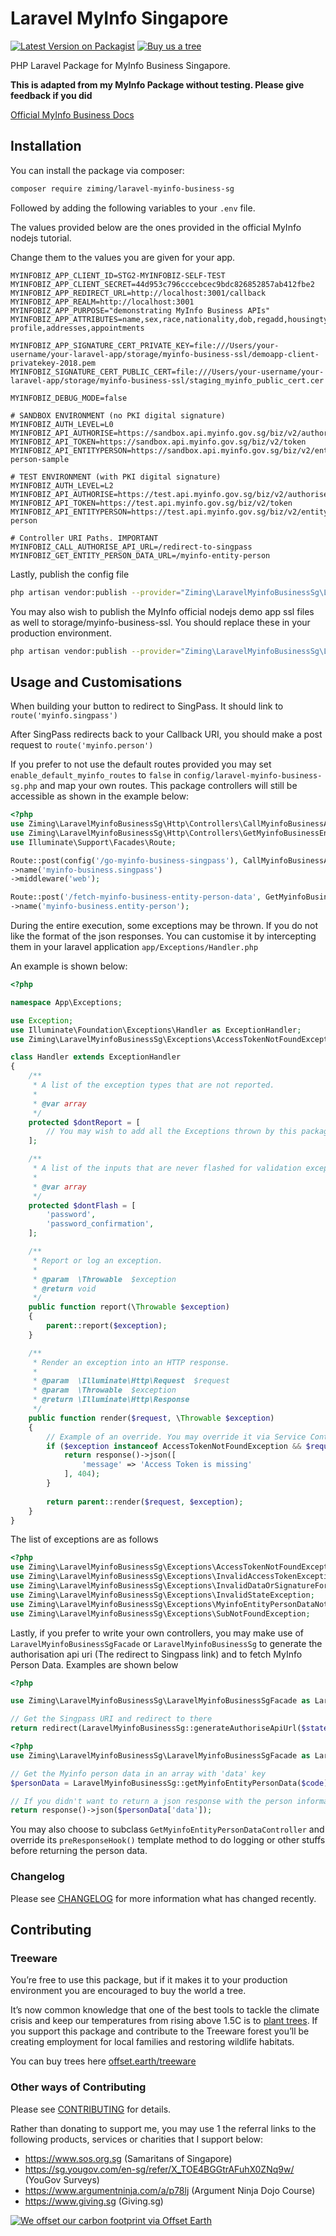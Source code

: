 # Laravel MyInfo Singapore

[![Latest Version on Packagist](https://img.shields.io/packagist/v/ziming/laravel-myinfo-business-sg.svg?style=flat-square)](https://packagist.org/packages/ziming/laravel-myinfo-business-sg)
[![Buy us a tree](https://img.shields.io/badge/Treeware-%F0%9F%8C%B3-lightgreen?style=flat-square)](https://plant.treeware.earth/ziming/laravel-myinfo-business-sg)

PHP Laravel Package for MyInfo Business Singapore. 

**This is adapted from my MyInfo Package without testing. Please give feedback if you did**

<a href="https://business.myinfo.gov.sg/" rel="noreferrer nofollow">Official MyInfo Business Docs</a>

## Installation

You can install the package via composer:

```bash
composer require ziming/laravel-myinfo-business-sg
```

Followed by adding the following variables to your `.env` file. 

The values provided below are the ones provided in the official MyInfo nodejs tutorial. 

Change them to the values you are given for your app.

```.dotenv
MYINFOBIZ_APP_CLIENT_ID=STG2-MYINFOBIZ-SELF-TEST
MYINFOBIZ_APP_CLIENT_SECRET=44d953c796cccebcec9bdc826852857ab412fbe2
MYINFOBIZ_APP_REDIRECT_URL=http://localhost:3001/callback
MYINFOBIZ_APP_REALM=http://localhost:3001
MYINFOBIZ_APP_PURPOSE="demonstrating MyInfo Business APIs"
MYINFOBIZ_APP_ATTRIBUTES=name,sex,race,nationality,dob,regadd,housingtype,email,mobileno,marital,edulevel,basic-profile,addresses,appointments

MYINFOBIZ_APP_SIGNATURE_CERT_PRIVATE_KEY=file:///Users/your-username/your-laravel-app/storage/myinfo-business-ssl/demoapp-client-privatekey-2018.pem
MYINFOBIZ_SIGNATURE_CERT_PUBLIC_CERT=file:///Users/your-username/your-laravel-app/storage/myinfo-business-ssl/staging_myinfo_public_cert.cer

MYINFOBIZ_DEBUG_MODE=false

# SANDBOX ENVIRONMENT (no PKI digital signature)
MYINFOBIZ_AUTH_LEVEL=L0
MYINFOBIZ_API_AUTHORISE=https://sandbox.api.myinfo.gov.sg/biz/v2/authorise
MYINFOBIZ_API_TOKEN=https://sandbox.api.myinfo.gov.sg/biz/v2/token
MYINFOBIZ_API_ENTITYPERSON=https://sandbox.api.myinfo.gov.sg/biz/v2/entity-person-sample

# TEST ENVIRONMENT (with PKI digital signature)
MYINFOBIZ_AUTH_LEVEL=L2
MYINFOBIZ_API_AUTHORISE=https://test.api.myinfo.gov.sg/biz/v2/authorise
MYINFOBIZ_API_TOKEN=https://test.api.myinfo.gov.sg/biz/v2/token
MYINFOBIZ_API_ENTITYPERSON=https://test.api.myinfo.gov.sg/biz/v2/entity-person

# Controller URI Paths. IMPORTANT
MYINFOBIZ_CALL_AUTHORISE_API_URL=/redirect-to-singpass
MYINFOBIZ_GET_ENTITY_PERSON_DATA_URL=/myinfo-entity-person
```

Lastly, publish the config file

```bash
php artisan vendor:publish --provider="Ziming\LaravelMyinfoBusinessSg\LaravelMyinfoBusinessSgServiceProvider" --tag="config"
```

You may also wish to publish the MyInfo official nodejs demo app ssl files as well to storage/myinfo-business-ssl. 
You should replace these in your production environment.

```bash
php artisan vendor:publish --provider="Ziming\LaravelMyinfoBusinessSg\LaravelMyinfoBusinessSgServiceProvider" --tag="myinfo-business-ssl"
```

## Usage and Customisations

When building your button to redirect to SingPass. It should link to `route('myinfo.singpass')`

After SingPass redirects back to your Callback URI, you should make a post request to `route('myinfo.person')`

If you prefer to not use the default routes provided you may set `enable_default_myinfo_routes` to `false` in 
`config/laravel-myinfo-business-sg.php` and map your own routes. This package controllers will still be accessible as shown
in the example below:

```php
<?php
use Ziming\LaravelMyinfoBusinessSg\Http\Controllers\CallMyinfoBusinessAuthoriseApiController;
use Ziming\LaravelMyinfoBusinessSg\Http\Controllers\GetMyinfoBusinessEntityPersonDataController;
use Illuminate\Support\Facades\Route;

Route::post(config('/go-myinfo-business-singpass'), CallMyinfoBusinessAuthoriseApiController::class)
->name('myinfo-business.singpass')
->middleware('web');

Route::post('/fetch-myinfo-business-entity-person-data', GetMyinfoBusinessEntityPersonDataController::class)
->name('myinfo-business.entity-person');
```

During the entire execution, some exceptions may be thrown. If you do not like the format of the json responses.
You can customise it by intercepting them in your laravel application `app/Exceptions/Handler.php`

An example is shown below:

```php
<?php

namespace App\Exceptions;

use Exception;
use Illuminate\Foundation\Exceptions\Handler as ExceptionHandler;
use Ziming\LaravelMyinfoBusinessSg\Exceptions\AccessTokenNotFoundException;

class Handler extends ExceptionHandler
{
    /**
     * A list of the exception types that are not reported.
     *
     * @var array
     */
    protected $dontReport = [
        // You may wish to add all the Exceptions thrown by this package. See src/Exceptions folder
    ];

    /**
     * A list of the inputs that are never flashed for validation exceptions.
     *
     * @var array
     */
    protected $dontFlash = [
        'password',
        'password_confirmation',
    ];

    /**
     * Report or log an exception.
     *
     * @param  \Throwable  $exception
     * @return void
     */
    public function report(\Throwable $exception)
    {
        parent::report($exception);
    }

    /**
     * Render an exception into an HTTP response.
     *
     * @param  \Illuminate\Http\Request  $request
     * @param  \Throwable  $exception
     * @return \Illuminate\Http\Response
     */
    public function render($request, \Throwable $exception)
    {
        // Example of an override. You may override it via Service Container binding too
        if ($exception instanceof AccessTokenNotFoundException && $request->wantsJson()) {
            return response()->json([
                'message' => 'Access Token is missing'
            ], 404);
        }
        
        return parent::render($request, $exception);
    }
}
```

The list of exceptions are as follows

```php
<?php
use Ziming\LaravelMyinfoBusinessSg\Exceptions\AccessTokenNotFoundException;
use Ziming\LaravelMyinfoBusinessSg\Exceptions\InvalidAccessTokenException;
use Ziming\LaravelMyinfoBusinessSg\Exceptions\InvalidDataOrSignatureForEntityPersonDataException;
use Ziming\LaravelMyinfoBusinessSg\Exceptions\InvalidStateException;
use Ziming\LaravelMyinfoBusinessSg\Exceptions\MyinfoEntityPersonDataNotFoundException;
use Ziming\LaravelMyinfoBusinessSg\Exceptions\SubNotFoundException;
```

Lastly, if you prefer to write your own controllers, you may make use of `LaravelMyinfoBusinessSgFacade` or `LaravelMyinfoBusinessSg` to generate the
authorisation api uri (The redirect to Singpass link) and to fetch MyInfo Person Data. Examples are shown below

```php
<?php

use Ziming\LaravelMyinfoBusinessSg\LaravelMyinfoBusinessSgFacade as LaravelMyinfoBusinessSg;

// Get the Singpass URI and redirect to there
return redirect(LaravelMyinfoBusinessSg::generateAuthoriseApiUrl($state));
```

```php
<?php
use Ziming\LaravelMyinfoBusinessSg\LaravelMyinfoBusinessSgFacade as LaravelMyinfoBusinessSg;

// Get the Myinfo person data in an array with 'data' key
$personData = LaravelMyinfoBusinessSg::getMyinfoEntityPersonData($code);

// If you didn't want to return a json response with the person information in the 'data' key. You can do this
return response()->json($personData['data']);
```

You may also choose to subclass `GetMyinfoEntityPersonDataController` and override its `preResponseHook()` template method to
do logging or other stuffs before returning the person data.

### Changelog

Please see [CHANGELOG](CHANGELOG.md) for more information what has changed recently.


## Contributing

### Treeware

You’re free to use this package, but if it makes it to your production environment you are encouraged to buy the world a tree.

It’s now common knowledge that one of the best tools to tackle the climate crisis and keep our temperatures from rising above 1.5C is to <a href="https://www.bbc.co.uk/news/science-environment-48870920">plant trees</a>. If you support this package and contribute to the Treeware forest you’ll be creating employment for local families and restoring wildlife habitats.

You can buy trees here [offset.earth/treeware](https://plant.treeware.earth/ziming/laravel-myinfo-business-sg)

### Other ways of Contributing

Please see [CONTRIBUTING](CONTRIBUTING.md) for details.

Rather than donating to support me, you may use 1 the referral links to the following products, services or charities that I 
support below:

- https://www.sos.org.sg (Samaritans of Singapore)
- https://sg.yougov.com/en-sg/refer/X_TOE4BGGtrAFuhX0ZNq9w/ (YouGov Surveys)
- https://www.argumentninja.com/a/p78lj (Argument Ninja Dojo Course)
- https://www.giving.sg (Giving.sg)


[![We offset our carbon footprint via Offset Earth](https://toolkit.offset.earth/carbonpositiveworkforce/badge/5e186e68516eb60018c5172b?black=true&landscape=true)](https://plant.treeware.earth/ziming/laravel-myinfo-business-sg)
